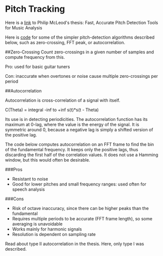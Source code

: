 # Pitch Tracking

Here is a [link](http://miracle.otago.ac.nz/tartini/papers/Philip_McLeod_PhD.pdf) to Philip McLeod's thesis: Fast, Accurate Pitch Detection Tools for Music Analysis

Here is [code](https://gist.github.com/endolith/255291) for some of the simpler pitch-detection algorithms described below, such as zero-crossing, FFT peak, or autocorrelation.

##Zero-Crossing
Count zero-crossings in a given number of samples and compute frequency from this. 

Pro: used for basic guitar tuners

Con: inaccurate when overtones or noise cause multiple zero-crossings per period

##Autocorrelation

Autocorrelation is cross-correlation of a signal with itself. 

C(Theta) = integral -inf to +inf s(t)*s(t - Theta)

Its use is in detecting periodicities. The autocorrelation function has its maximum at 0-lag, where the value is the energy of the signal. It is symmetric around 0, because a negative lag is simply a shifted version of the positive lag.

The code below computes autocorrelation on an FFT frame to find the bin of the fundamental frequency. It keeps only the positive lags, thus discarding the first half of the correlation values. It does not use a Hamming window, but this would often be desirable.

###Pros
* Resistant to noise
* Good for lower pitches and small frequency ranges: used often for speech analysis

###Cons
* Risk of octave inaccuracy, since there can be higher peaks than the fundamental
* Requires multiple periods to be accurate (FFT frame length), so some averaging is unavoidable
* Works mainly for harmonic signals
* Resolution is dependent on sampling rate

Read about type II autocorrelation in the thesis. Here, only type I was described.

